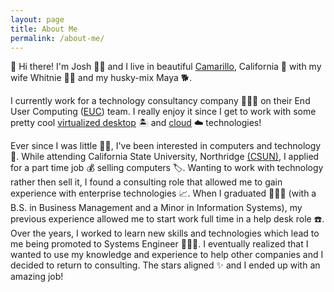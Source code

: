 ```yaml
---
layout: page
title: About Me
permalink: /about-me/
---
```


👋 Hi there! I'm Josh 🧔🏻 and I live in beautiful [Camarillo](https://www.ci.camarillo.ca.us/Visitors/Discover%20Camarillo.pdf), California 🌅 with my wife Whitnie 👸🏼 and my husky-mix Maya 🐕.

I currently work for a technology consultancy company 👨🏻‍💻 on their End User Computing ([EUC](https://www.vmware.com/topics/glossary/content/end-user-computing)) team. I really enjoy it since I get to work with some pretty cool [virtualized desktop](https://www.citrix.com) 🏝 and [cloud](https://azure.microsoft.com) ☁️ technologies!

Ever since I was little 👶🏻, I've been interested in computers and technology 💾. While attending California State University, Northridge [(CSUN)](https://www.csun.edu), I applied for a part time job 💰 selling computers 🏷. Wanting to work with technology rather then sell it, I found a consulting role that allowed me to gain experience with enterprise technologies 📈. When I graduated 👨🏻‍🎓 (with a B.S. in Business Management and a Minor in Information Systems), my previous experience allowed me to start work full time in a help desk role ☎️. Over the years, I worked to learn new skills and technologies which lead to me being promoted to Systems Engineer 👨🏻‍💼.  I eventually realized that I wanted to use my knowledge and experience to help other companies and I decided to return to consulting. The stars aligned ✨ and I ended up with an amazing job!